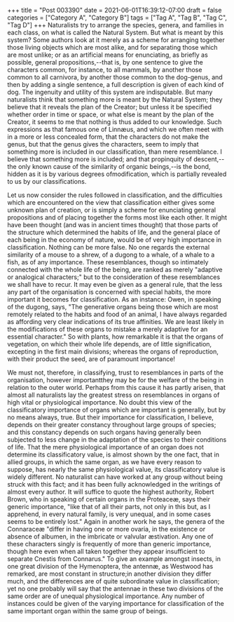 +++
title = "Post 003390"
date = 2021-06-01T16:39:12-07:00
draft = false
categories = ["Category A", "Category B"]
tags = ["Tag A", "Tag B", "Tag C", "Tag D"]
+++
Naturalists try to arrange the species, genera, and families in each class, on what is called the Natural System. But what is meant by this system? Some authors look at it merely as a scheme for arranging together those living objects which are most alike, and for separating those which are most unlike; or as an artificial means for enunciating, as briefly as possible, general propositions,--that is, by one sentence to give the characters common, for instance, to all mammals, by another those common to all carnivora, by another those common to the dog-genus, and then by adding a single sentence, a full description is given of each kind of dog. The ingenuity and utility of this system are indisputable. But many naturalists think that something more is meant by the Natural System; they believe that it reveals the plan of the Creator; but unless it be specified whether order in time or space, or what else is meant by the plan of the Creator, it seems to me that nothing is thus added to our knowledge. Such expressions as that famous one of Linnæus, and which we often meet with in a more or less concealed form, that the characters do not make the genus, but that the genus gives the characters, seem to imply that something more is included in our classification, than mere resemblance. I believe that something more is included; and that propinquity of descent,--the only known cause of the similarity of organic beings,--is the bond, hidden as it is by various degrees ofmodification, which is partially revealed to us by our classifications.

Let us now consider the rules followed in classification, and the difficulties which are encountered on the view that classification either gives some unknown plan of creation, or is simply a scheme for enunciating general propositions and of placing together the forms most like each other. It might have been thought (and was in ancient times thought) that those parts of the structure which determined the habits of life, and the general place of each being in the economy of nature, would be of very high importance in classification. Nothing can be more false. No one regards the external similarity of a mouse to a shrew, of a dugong to a whale, of a whale to a fish, as of any importance. These resemblances, though so intimately connected with the whole life of the being, are ranked as merely "adaptive or analogical characters;" but to the consideration of these resemblances we shall have to recur. It may even be given as a general rule, that the less any part of the organisation is concerned with special habits, the more important it becomes for classification. As an instance: Owen, in speaking of the dugong, says, "The generative organs being those which are most remotely related to the habits and food of an animal, I have always regarded as affording very clear indications of its true affinities. We are least likely in the modifications of these organs to mistake a merely adaptive for an essential character." So with plants, how remarkable it is that the organs of vegetation, on which their whole life depends, are of little signification, excepting in the first main divisions; whereas the organs of reproduction, with their product the seed, are of paramount importance!

We must not, therefore, in classifying, trust to resemblances in parts of the organisation, however importantthey may be for the welfare of the being in relation to the outer world. Perhaps from this cause it has partly arisen, that almost all naturalists lay the greatest stress on resemblances in organs of high vital or physiological importance. No doubt this view of the classificatory importance of organs which are important is generally, but by no means always, true. But their importance for classification, I believe, depends on their greater constancy throughout large groups of species; and this constancy depends on such organs having generally been subjected to less change in the adaptation of the species to their conditions of life. That the mere physiological importance of an organ does not determine its classificatory value, is almost shown by the one fact, that in allied groups, in which the same organ, as we have every reason to suppose, has nearly the same physiological value, its classificatory value is widely different. No naturalist can have worked at any group without being struck with this fact; and it has been fully acknowledged in the writings of almost every author. It will suffice to quote the highest authority, Robert Brown, who in speaking of certain organs in the Proteaceæ, says their generic importance, "like that of all their parts, not only in this but, as I apprehend, in every natural family, is very unequal, and in some cases seems to be entirely lost." Again in another work he says, the genera of the Connaraceæ "differ in having one or more ovaria, in the existence or absence of albumen, in the imbricate or valvular æstivation. Any one of these characters singly is frequently of more than generic importance, though here even when all taken together they appear insufficient to separate Cnestis from Connarus." To give an example amongst insects, in one great division of the Hymenoptera, the antennæ, as Westwood has remarked, are most constant in structure;in another division they differ much, and the differences are of quite subordinate value in classification; yet no one probably will say that the antennae in these two divisions of the same order are of unequal physiological importance. Any number of instances could be given of the varying importance for classification of the same important organ within the same group of beings.
